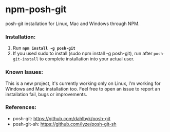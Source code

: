# npm-posh-git
posh-git installation for Linux, Mac and Windows through NPM.

### Installation:
1. Run **```npm install -g posh-git```**
2. If you used sudo to install (sudo npm install -g posh-git), run after ```posh-git-install``` to complete installation into your actual user.

### Known Issues:
This is a new project, it's currently working only on Linux, I'm working for Windows and Mac installation too. Feel free to open an issue to report an installation fail, bugs or improvements.

### References:
- posh-git: https://github.com/dahlbyk/posh-git
- posh-git-sh: https://github.com/lyze/posh-git-sh
